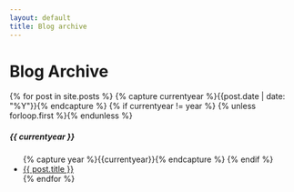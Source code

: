 ```yaml
---
layout: default
title: Blog archive
---
```

<div class="page-content wc-container">
  <h1>Blog Archive</h1>
  {% for post in site.posts %}
  	{% capture currentyear %}{{post.date | date: "%Y"}}{% endcapture %}
  	{% if currentyear != year %}
    	{% unless forloop.first %}</ul>{% endunless %}
    		<h5>{{ currentyear }}</h5>
    		<ul class="posts">
    		{% capture year %}{{currentyear}}{% endcapture %}
  		{% endif %}
    <li><a href="{{ post.url | prepend: site.baseurl }}">{{ post.title }}</a></li>
{% endfor %}
</div>
